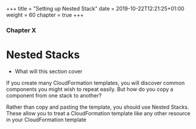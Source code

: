 +++
title = "Setting up Nested Stack"
date = 2019-10-22T12:21:25+01:00
weight = 60
chapter = true
+++

### Chapter X

# Nested Stacks

* What will this section cover

If you create many CloudFormation templates, you will discover common components you might wish to repeat easily. But how do you copy a component from one stack to another? 

Rather than copy and pasting the template, you should use Nested Stacks. These allow you to treat a CloudFormation template like any other resource in your CloudFormation template
